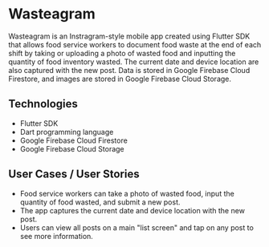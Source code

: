 # Wasteagram

Wasteagram is an Instragram-style mobile app created using Flutter SDK that allows food service workers to document food waste at the end of each shift by taking or uploading a photo of wasted food and inputting the quantity of food inventory wasted. The current date and device location are also captured with the new post. Data is stored in Google Firebase Cloud Firestore, and images are stored in Google Firebase Cloud Storage.


## Technologies

* Flutter SDK
* Dart programming language
* Google Firebase Cloud Firestore
* Google Firebase Cloud Storage


## User Cases / User Stories

* Food service workers can take a photo of wasted food, input the quantity of food wasted, and submit a new post.
* The app captures the current date and device location with the new post.
* Users can view all posts on a main "list screen" and tap on any post to see more information.
